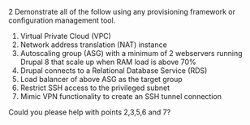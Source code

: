 2 Demonstrate all of the follow using any provisioning framework or configuration management tool.

1. Virtual Private Cloud (VPC)
2. Network address translation (NAT) instance
3. Autoscaling group (ASG) with a minimum of 2 webservers running Drupal 8 that scale up when RAM load is above 70%
4. Drupal connects to a Relational Database Service (RDS)
5. Load balancer of above ASG as the target group
6. Restrict SSH access to the privileged subnet
7. Mimic VPN functionality to create an SSH tunnel connection

Could you please help with points 2,3,5,6 and 7?
